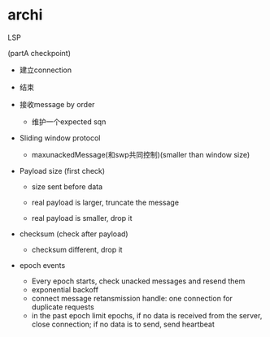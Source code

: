 # archi

LSP

(partA checkpoint)

- 建立connection
- 结束

- 接收message by order
  - 维护一个expected sqn

- Sliding window protocol
  - maxunackedMessage(和swp共同控制)(smaller than window size)

- Payload size (first check)

  - size sent before data
  - real payload is larger, truncate the message

  - real payload is smaller, drop it

- checksum (check after payload)
  - checksum different, drop it





- epoch events
  - Every epoch starts, check unacked messages and resend them
  - exponential backoff
  - connect message retansmission handle: one connection for duplicate requests
  - in the past epoch limit epochs, if no data is received from the server, close connection; if no data is to send, send heartbeat